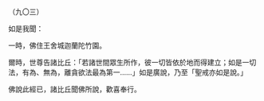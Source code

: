 （九〇三）

如是我聞：

一時，佛住王舍城迦蘭陀竹園。

爾時，世尊告諸比丘：「若諸世間眾生所作，彼一切皆依於地而得建立；如是一切法，有為、無為，離貪欲法最為第一……」如是廣說，乃至「聖戒亦如是說。」

佛說此經已，諸比丘聞佛所說，歡喜奉行。



